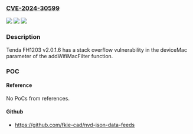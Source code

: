 ### [CVE-2024-30599](https://cve.mitre.org/cgi-bin/cvename.cgi?name=CVE-2024-30599)
![](https://img.shields.io/static/v1?label=Product&message=n%2Fa&color=blue)
![](https://img.shields.io/static/v1?label=Version&message=n%2Fa&color=blue)
![](https://img.shields.io/static/v1?label=Vulnerability&message=n%2Fa&color=brighgreen)

### Description

Tenda FH1203 v2.0.1.6 has a stack overflow vulnerability in the deviceMac parameter of the addWifiMacFilter function.

### POC

#### Reference
No PoCs from references.

#### Github
- https://github.com/fkie-cad/nvd-json-data-feeds

